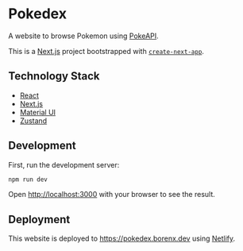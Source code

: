 # Pokedex

A website to browse Pokemon using [PokeAPI](https://pokeapi.co/).

This is a [Next.js](https://nextjs.org/) project bootstrapped with [`create-next-app`](https://github.com/vercel/next.js/tree/canary/packages/create-next-app).

## Technology Stack

- [React](https://react.dev/)
- [Next.js](https://nextjs.org/)
- [Material UI](https://mui.com/)
- [Zustand](https://github.com/pmndrs/zustand)

## Development

First, run the development server:

```bash
npm run dev
```

Open [http://localhost:3000](http://localhost:3000) with your browser to see the result.

## Deployment

This website is deployed to https://pokedex.borenx.dev using [Netlify](https://www.netlify.com/).
